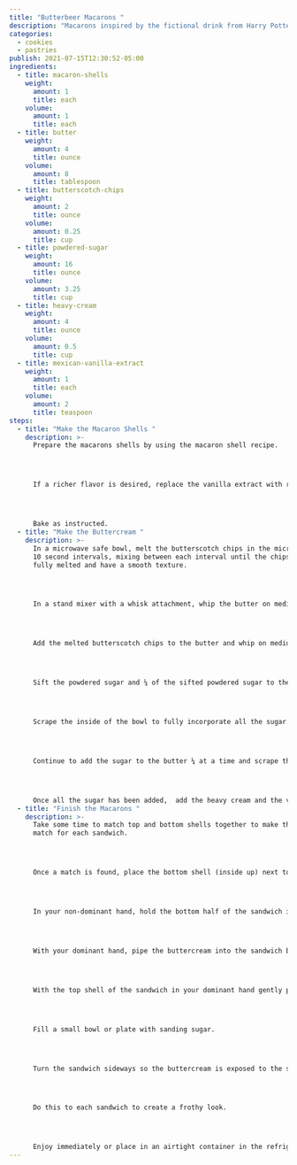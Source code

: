 ```yaml
---
title: "Butterbeer Macarons "
description: "Macarons inspired by the fictional drink from Harry Potter "
categories:
  - cookies
  - pastries
publish: 2021-07-15T12:30:52-05:00
ingredients:
  - title: macaron-shells
    weight:
      amount: 1
      title: each
    volume:
      amount: 1
      title: each
  - title: butter
    weight:
      amount: 4
      title: ounce
    volume:
      amount: 8
      title: tablespoon
  - title: butterscotch-chips
    weight:
      amount: 2
      title: ounce
    volume:
      amount: 0.25
      title: cup
  - title: powdered-sugar
    weight:
      amount: 16
      title: ounce
    volume:
      amount: 3.25
      title: cup
  - title: heavy-cream
    weight:
      amount: 4
      title: ounce
    volume:
      amount: 0.5
      title: cup
  - title: mexican-vanilla-extract
    weight:
      amount: 1
      title: each
    volume:
      amount: 2
      title: teaspoon
steps:
  - title: "Make the Macaron Shells "
    description: >-
      Prepare the macarons shells by using the macaron shell recipe.




      If a richer flavor is desired, replace the vanilla extract with rum extract.




      Bake as instructed.
  - title: "Make the Buttercream "
    description: >-
      In a microwave safe bowl, melt the butterscotch chips in the microwave in
      10 second intervals, mixing between each interval until the chips are
      fully melted and have a smooth texture.




      In a stand mixer with a whisk attachment, whip the butter on medium speed until it is light and fluffy.




      Add the melted butterscotch chips to the butter and whip on medium speed until fully combined with butter.




      Sift the powdered sugar and ¼ of the sifted powdered sugar to the butter and whip until combined.




      Scrape the inside of the bowl to fully incorporate all the sugar.




      Continue to add the sugar to the butter ¼ at a time and scrape the bowl after each addition until a smooth consistency is achieved.




      Once all the sugar has been added,  add the heavy cream and the vanilla extract and beat until smooth.
  - title: "Finish the Macarons "
    description: >-
      Take some time to match top and bottom shells together to make the best
      match for each sandwich.




      Once a match is found, place the bottom shell (inside up) next to its top shell (inside down).




      In your non-dominant hand, hold the bottom half of the sandwich inside up in your hand.




      With your dominant hand, pipe the buttercream into the sandwich bottom.




      With the top shell of the sandwich in your dominant hand gently press the top shell into the buttercream until the buttercream pushes out to reach the edge of each shell. 




      Fill a small bowl or plate with sanding sugar.




      Turn the sandwich sideways so the buttercream is exposed to the sanding sugar and roll the sandwich to coat the exposed buttercream with sanding sugar. 




      Do this to each sandwich to create a frothy look.




      Enjoy immediately or place in an airtight container in the refrigerator for up to 7 days.
---
```

